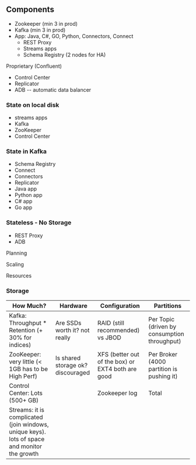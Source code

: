## Components
- Zookeeper (min 3 in prod)
- Kafka (min 3 in prod)
- App: Java, C#, GO, Python, Connectors, Connect
  - REST Proxy
  - Streams apps
  - Schema Registry (2 nodes for HA)

Proprietary (Confluent)
  - Control Center
  - Replicator
  - ADB -- automatic data balancer

### State on local disk
  - streams apps
  - Kafka
  - ZooKeeper
  - Control Center

### State in Kafka
  - Schema Registry
  - Connect
  - Connectors
  - Replicator
  - Java app
  - Python app
  - C# app
  - Go app
  
### Stateless - No Storage
  - REST Proxy
  - ADB

Planning

Scaling

Resources

### Storage
How Much? | Hardware | Configuration | Partitions
--- | --- | --- | --- 
Kafka: Throughput * Retention (+ 30% for indices) | Are SSDs worth it? not really | RAID (still recommended) vs JBOD | Per Topic (driven by consumption throughput)
ZooKeeper: very little (< 1GB has to be High Perf) | Is shared storage ok? discouraged | XFS (better out of the box) or EXT4 both are good | Per Broker (4000 partition is pushing it)
Control Center: Lots (500+ GB) | | Zookeeper log | Total
Streams: it is complicated (join windows, unique keys). lots of space and monitor the growth | | |
